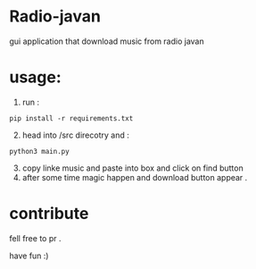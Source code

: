 # Radio-javan
gui application that download music from radio javan



# usage:

1. run :

```
pip install -r requirements.txt
```

2. head into /src direcotry and :

````
python3 main.py
````

3. copy linke music and paste into box and click on find button
4. after some time magic happen and download button appear .

# contribute

fell free to pr .

have fun :)